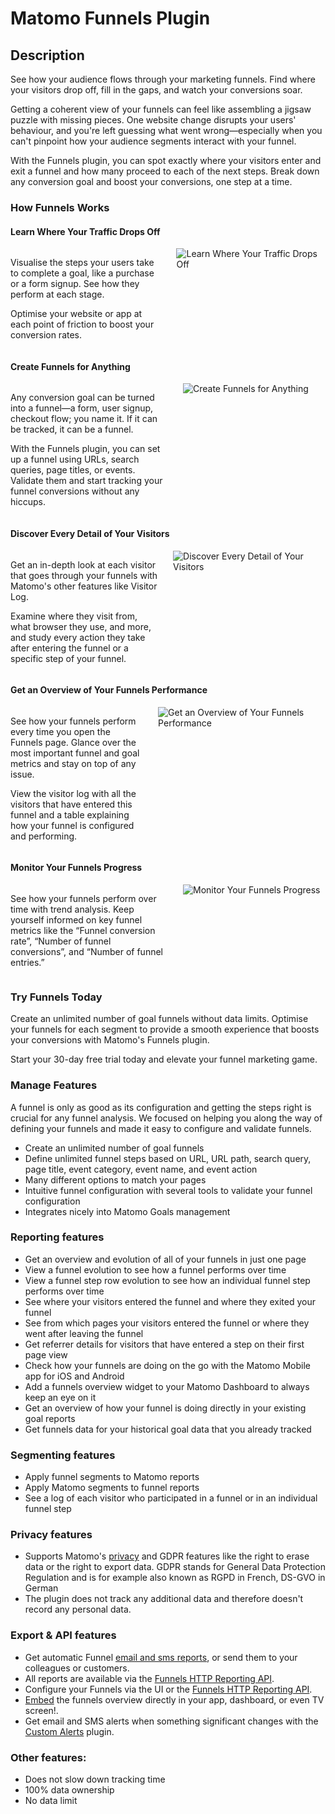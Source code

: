 # Matomo Funnels Plugin

## Description

See how your audience flows through your marketing funnels. Find where your visitors drop off, fill in the gaps, and watch your conversions soar.

Getting a coherent view of your funnels can feel like assembling a jigsaw puzzle with missing pieces. One website change disrupts your users' behaviour, and you're left guessing what went wrong—especially when you can't pinpoint how your audience segments interact with your funnel.

With the Funnels plugin, you can spot exactly where your visitors enter and exit a funnel and how many proceed to each of the next steps. Break down any conversion goal and boost your conversions, one step at a time.

### How Funnels Works

#### Learn Where Your Traffic Drops Off

<div class="main-div-readme" style="display: flex;height: auto;">
<div class="left-div-readme" style="width: 50%;">
<p>Visualise the steps your users take to complete a goal, like a purchase or a form signup. See how they perform at each stage.</p>
<p>Optimise your website or app at each point of friction to boost your conversion rates.</p>
</div>
<div class="right-div-readme" style="flex-grow: 1;">
<img src="https://plugins.matomo.org/img/Funnels/image1.png" style="margin-left: 24px;" alt="Learn Where Your Traffic Drops Off">
</div>
</div>

#### Create Funnels for Anything

<div class="main-div-readme" style="display: flex;height: auto;">
<div class="left-div-readme" style="width: 50%;">
<p>Any conversion goal can be turned into a funnel—a form, user signup, checkout flow; you name it. If it can be tracked, it can be a funnel.</p>
<p>With the Funnels plugin, you can set up a funnel using URLs, search queries, page titles, or events. Validate them and start tracking your funnel conversions without any hiccups.</p>
</div>
<div class="right-div-readme" style="flex-grow: 1;">
<img src="https://plugins.matomo.org/img/Funnels/image2.png" style="margin-left: 24px;" alt="Create Funnels for Anything">
</div>
</div>

#### Discover Every Detail of Your Visitors

<div class="main-div-readme" style="display: flex;height: auto;">
<div class="left-div-readme" style="width: 50%;">
<p>Get an in-depth look at each visitor that goes through your funnels with Matomo's other features like Visitor Log.</p>
<p>Examine where they visit from, what browser they use, and more, and study every action they take after entering the funnel or a specific step of your funnel.</p>
</div>
<div class="right-div-readme" style="flex-grow: 1;">
<img src="https://plugins.matomo.org/img/Funnels/image3.png" style="margin-left: 24px;" alt="Discover Every Detail of Your Visitors">
</div>
</div>

#### Get an Overview of Your Funnels Performance

<div class="main-div-readme" style="display: flex;height: auto;">
<div class="left-div-readme" style="width: 50%;">
<p>See how your funnels perform every time you open the Funnels page. Glance over the most important funnel and goal metrics and stay on top of any issue.</p>
<p>View the visitor log with all the visitors that have entered this funnel and a table explaining how your funnel is configured and performing.</p>
</div>
<div class="right-div-readme" style="flex-grow: 1;">
<img src="https://plugins.matomo.org/img/Funnels/image4.png" style="margin-left: 24px;" alt="Get an Overview of Your Funnels Performance">
</div>
</div>

#### Monitor Your Funnels Progress

<div class="main-div-readme" style="display: flex;height: auto;">
<div class="left-div-readme" style="width: 50%;">
<p>See how your funnels perform over time with trend analysis. Keep yourself informed on key funnel metrics like the “Funnel conversion rate”, “Number of funnel conversions”, and “Number of funnel entries.”</p>
</div>
<div class="right-div-readme" style="flex-grow: 1;">
<img src="https://plugins.matomo.org/img/Funnels/image5.png" style="margin-left: 24px;" alt="Monitor Your Funnels Progress">
</div>
</div>

### Try Funnels Today

Create an unlimited number of goal funnels without data limits. Optimise your funnels for each segment to provide a smooth experience that boosts your conversions with Matomo's Funnels plugin.

Start your 30-day free trial today and elevate your funnel marketing game.

### Manage Features
A funnel is only as good as its configuration and getting the steps right is crucial for any funnel analysis. We focused
on helping you along the way of defining your funnels and made it easy to configure and validate funnels.
* Create an unlimited number of goal funnels
* Define unlimited funnel steps based on URL, URL path, search query, page title, event category, event name, and event action
* Many different options to match your pages
* Intuitive funnel configuration with several tools to validate your funnel configuration
* Integrates nicely into Matomo Goals management

### Reporting features
* Get an overview and evolution of all of your funnels in just one page
* View a funnel evolution to see how a funnel performs over time
* View a funnel step row evolution to see how an individual funnel step performs over time
* See where your visitors entered the funnel and where they exited your funnel
* See from which pages your visitors entered the funnel or where they went after leaving the funnel
* Get referrer details for visitors that have entered a step on their first page view
* Check how your funnels are doing on the go with the Matomo Mobile app for iOS and Android
* Add a funnels overview widget to your Matomo Dashboard to always keep an eye on it
* Get an overview of how your funnel is doing directly in your existing goal reports
* Get funnels data for your historical goal data that you already tracked

### Segmenting features
* Apply funnel segments to Matomo reports
* Apply Matomo segments to funnel reports
* See a log of each visitor who participated in a funnel or in an individual funnel step

### Privacy features
* Supports Matomo's [privacy](https://matomo.org/docs/privacy/) and GDPR features like the right to erase data or the right to export data. GDPR stands for General Data Protection Regulation and is for example also known as RGPD in French, DS-GVO in German
* The plugin does not track any additional data and therefore doesn't record any personal data.

### Export & API features
* Get automatic Funnel [email and sms reports](https://matomo.org/docs/email-reports/), or send them to your colleagues or customers.
* All reports are available via the [Funnels HTTP Reporting API](https://developer.matomo.org/api-reference/reporting-api#Funnels).
* Configure your Funnels via the UI or the [Funnels HTTP Reporting API](https://developer.matomo.org/api-reference/reporting-api#Funnels).
* [Embed](https://matomo.org/docs/embed-piwik-report/) the funnels overview directly in your app, dashboard, or even TV screen!.
* Get email and SMS alerts when something significant changes with the [Custom Alerts](https://plugins.matomo.org/CustomAlerts) plugin.

### Other features:
* Does not slow down tracking time
* 100% data ownership
* No data limit